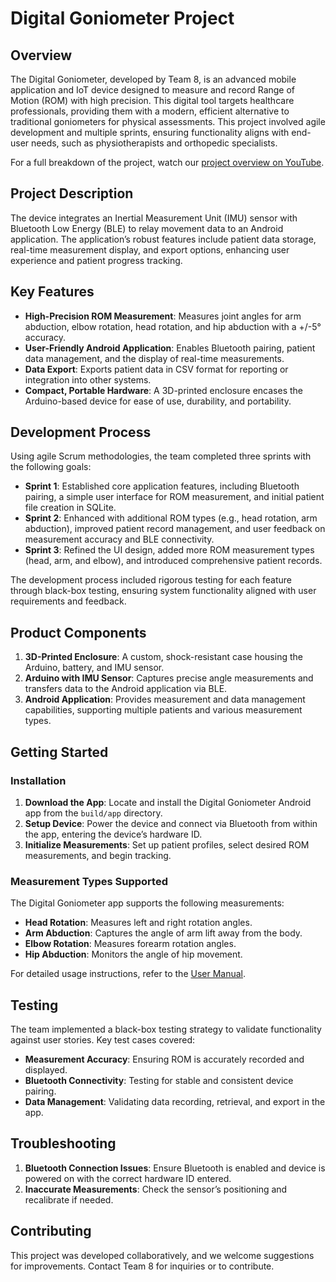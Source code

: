 # Digital Goniometer Project

## Overview

The Digital Goniometer, developed by Team 8, is an advanced mobile application and IoT device designed to measure and record Range of Motion (ROM) with high precision. This digital tool targets healthcare professionals, providing them with a modern, efficient alternative to traditional goniometers for physical assessments. This project involved agile development and multiple sprints, ensuring functionality aligns with end-user needs, such as physiotherapists and orthopedic specialists.

For a full breakdown of the project, watch our [project overview on YouTube](https://youtu.be/OdDAHtXPX4Y).

## Project Description

The device integrates an Inertial Measurement Unit (IMU) sensor with Bluetooth Low Energy (BLE) to relay movement data to an Android application. The application’s robust features include patient data storage, real-time measurement display, and export options, enhancing user experience and patient progress tracking.

## Key Features

- **High-Precision ROM Measurement**: Measures joint angles for arm abduction, elbow rotation, head rotation, and hip abduction with a +/-5° accuracy.
- **User-Friendly Android Application**: Enables Bluetooth pairing, patient data management, and the display of real-time measurements.
- **Data Export**: Exports patient data in CSV format for reporting or integration into other systems.
- **Compact, Portable Hardware**: A 3D-printed enclosure encases the Arduino-based device for ease of use, durability, and portability.

## Development Process

Using agile Scrum methodologies, the team completed three sprints with the following goals:

- **Sprint 1**: Established core application features, including Bluetooth pairing, a simple user interface for ROM measurement, and initial patient file creation in SQLite.
- **Sprint 2**: Enhanced with additional ROM types (e.g., head rotation, arm abduction), improved patient record management, and user feedback on measurement accuracy and BLE connectivity.
- **Sprint 3**: Refined the UI design, added more ROM measurement types (head, arm, and elbow), and introduced comprehensive patient records.

The development process included rigorous testing for each feature through black-box testing, ensuring system functionality aligned with user requirements and feedback.

## Product Components

1. **3D-Printed Enclosure**: A custom, shock-resistant case housing the Arduino, battery, and IMU sensor.
2. **Arduino with IMU Sensor**: Captures precise angle measurements and transfers data to the Android application via BLE.
3. **Android Application**: Provides measurement and data management capabilities, supporting multiple patients and various measurement types.

## Getting Started

### Installation

1. **Download the App**: Locate and install the Digital Goniometer Android app from the `build/app` directory.
2. **Setup Device**: Power the device and connect via Bluetooth from within the app, entering the device’s hardware ID.
3. **Initialize Measurements**: Set up patient profiles, select desired ROM measurements, and begin tracking.

### Measurement Types Supported

The Digital Goniometer app supports the following measurements:
- **Head Rotation**: Measures left and right rotation angles.
- **Arm Abduction**: Captures the angle of arm lift away from the body.
- **Elbow Rotation**: Measures forearm rotation angles.
- **Hip Abduction**: Monitors the angle of hip movement.

For detailed usage instructions, refer to the [User Manual](./user-Manual.pdf).

## Testing

The team implemented a black-box testing strategy to validate functionality against user stories. Key test cases covered:
- **Measurement Accuracy**: Ensuring ROM is accurately recorded and displayed.
- **Bluetooth Connectivity**: Testing for stable and consistent device pairing.
- **Data Management**: Validating data recording, retrieval, and export in the app.

## Troubleshooting

1. **Bluetooth Connection Issues**: Ensure Bluetooth is enabled and device is powered on with the correct hardware ID entered.
2. **Inaccurate Measurements**: Check the sensor’s positioning and recalibrate if needed.

## Contributing

This project was developed collaboratively, and we welcome suggestions for improvements. Contact Team 8 for inquiries or to contribute.
